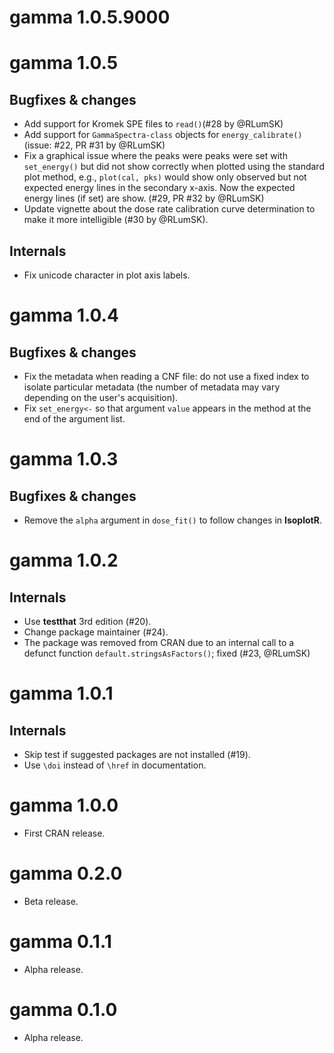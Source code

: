 # gamma 1.0.5.9000

# gamma 1.0.5
## Bugfixes & changes
* Add support for Kromek SPE files to `read()`(#28 by @RLumSK)
* Add support for `GammaSpectra-class` objects for `energy_calibrate()`(issue: #22, PR #31 by @RLumSK)
* Fix a graphical issue where the peaks were peaks were set with `set_energy()` but did not show correctly
when plotted using the standard plot method, e.g., `plot(cal, pks)` would show only observed but not expected 
energy lines in the secondary x-axis. Now the expected energy lines (if set) are show. (#29, PR #32 by @RLumSK)
* Update vignette about the dose rate calibration curve determination to make it more 
intelligible (#30 by @RLumSK). 

## Internals
* Fix unicode character in plot axis labels.

# gamma 1.0.4
## Bugfixes & changes
* Fix the metadata when reading a CNF file: do not use a fixed index to isolate particular metadata (the number of metadata may vary depending on the user's acquisition).
* Fix `set_energy<-` so that argument `value` appears in the method at the end of the argument list.

# gamma 1.0.3
## Bugfixes & changes
* Remove the `alpha` argument in `dose_fit()` to follow changes in **IsoplotR**.

# gamma 1.0.2
## Internals
* Use **testthat** 3rd edition (#20).
* Change package maintainer (#24).
* The package was removed from CRAN due to an internal call to a defunct function `default.stringsAsFactors()`; fixed (#23, @RLumSK)

# gamma 1.0.1

## Internals
* Skip test if suggested packages are not installed (#19).
* Use `\doi` instead of `\href` in documentation.

# gamma 1.0.0

* First CRAN release.

# gamma 0.2.0

* Beta release.

# gamma 0.1.1

* Alpha release.

# gamma 0.1.0

* Alpha release.
